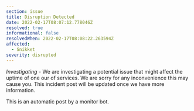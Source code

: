 ```yaml
---
section: issue
title: Disruption Detected
date: 2022-02-17T08:07:12.778046Z
resolved: true
informational: false
resolvedWhen: 2022-02-17T08:08:22.263594Z
affected:
  - Snikket
severity: disrupted
---
```

*Investigating* - We are investigating a potential issue that might affect the uptime of one our of services. We are sorry for any inconvenience this may cause you. This incident post will be updated once we have more information.

This is an automatic post by a monitor bot.
        